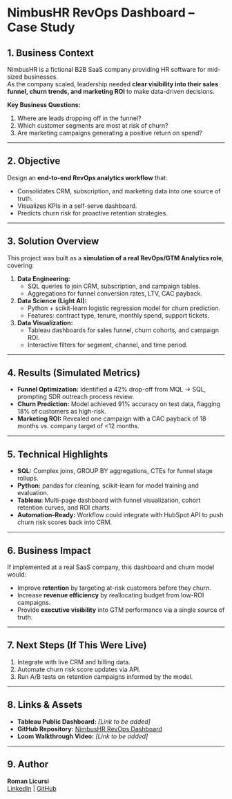 # NimbusHR RevOps Dashboard – Case Study

## 1. Business Context
NimbusHR is a fictional B2B SaaS company providing HR software for 
mid-sized businesses.  
As the company scaled, leadership needed **clear visibility into their 
sales funnel, churn trends, and marketing ROI** to make data-driven 
decisions.

**Key Business Questions:**
1. Where are leads dropping off in the funnel?
2. Which customer segments are most at risk of churn?
3. Are marketing campaigns generating a positive return on spend?

---

## 2. Objective
Design an **end-to-end RevOps analytics workflow** that:
- Consolidates CRM, subscription, and marketing data into one source of 
truth.
- Visualizes KPIs in a self-serve dashboard.
- Predicts churn risk for proactive retention strategies.

---

## 3. Solution Overview
This project was built as a **simulation of a real RevOps/GTM Analytics 
role**, covering:
1. **Data Engineering:**  
   - SQL queries to join CRM, subscription, and campaign tables.  
   - Aggregations for funnel conversion rates, LTV, CAC payback.
2. **Data Science (Light AI):**  
   - Python + scikit-learn logistic regression model for churn prediction.  
   - Features: contract type, tenure, monthly spend, support tickets.
3. **Data Visualization:**  
   - Tableau dashboards for sales funnel, churn cohorts, and campaign ROI.  
   - Interactive filters for segment, channel, and time period.

---

## 4. Results (Simulated Metrics)
- **Funnel Optimization:** Identified a 42% drop-off from MQL → SQL, 
prompting SDR outreach process review.
- **Churn Prediction:** Model achieved 91% accuracy on test data, flagging 
18% of customers as high-risk.
- **Marketing ROI:** Revealed one campaign with a CAC payback of 18 months 
vs. company target of <12 months.

---

## 5. Technical Highlights
- **SQL:** Complex joins, GROUP BY aggregations, CTEs for funnel stage 
rollups.
- **Python:** pandas for cleaning, scikit-learn for model training and 
evaluation.
- **Tableau:** Multi-page dashboard with funnel visualization, cohort 
retention curves, and ROI charts.
- **Automation-Ready:** Workflow could integrate with HubSpot API to push 
churn risk scores back into CRM.

---

## 6. Business Impact
If implemented at a real SaaS company, this dashboard and churn model 
would:
- Improve **retention** by targeting at-risk customers before they churn.
- Increase **revenue efficiency** by reallocating budget from low-ROI 
campaigns.
- Provide **executive visibility** into GTM performance via a single 
source of truth.

---

## 7. Next Steps (If This Were Live)
1. Integrate with live CRM and billing data.
2. Automate churn risk score updates via API.
3. Run A/B tests on retention campaigns informed by the model.

---

## 8. Links & Assets
- **Tableau Public Dashboard:** _[Link to be added]_  
- **GitHub Repository:** [NimbusHR RevOps 
Dashboard](https://github.com/romanlicursi/nimbushr-revops-dashboard)  
- **Loom Walkthrough Video:** _[Link to be added]_  

---

## 9. Author
**Roman Licursi**  
[LinkedIn](https://www.linkedin.com/in/romanlicursi) | 
[GitHub](https://github.com/romanlicursi)

